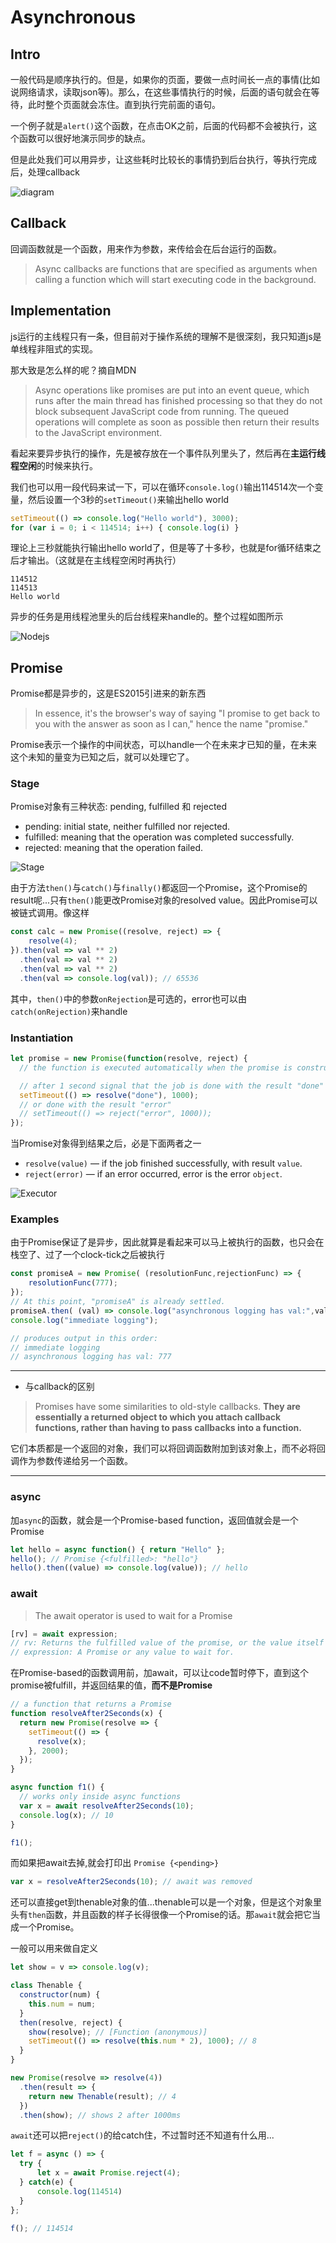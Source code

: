 # Asynchronous

## Intro

一般代码是顺序执行的。但是，如果你的页面，要做一点时间长一点的事情(比如说网络请求，读取json等)。那么，在这些事情执行的时候，后面的语句就会在等待，此时整个页面就会冻住。直到执行完前面的语句。

一个例子就是`alert()`这个函数，在点击OK之前，后面的代码都不会被执行，这个函数可以很好地演示同步的缺点。

但是此处我们可以用异步，让这些耗时比较长的事情扔到后台执行，等执行完成后，处理callback

![diagram](./images/0_BJ0YjCrj9RSruxbS.png)

## Callback

回调函数就是一个函数，用来作为参数，来传给会在后台运行的函数。

> Async callbacks are functions that are specified as arguments when calling a function which will start executing code in the background.

## Implementation

js运行的主线程只有一条，但目前对于操作系统的理解不是很深刻，我只知道js是单线程非阻式的实现。

那大致是怎么样的呢？摘自MDN

> Async operations like promises are put into an event queue, which runs after the main thread has finished processing so that they do not block subsequent JavaScript code from running. The queued operations will complete as soon as possible then return their results to the JavaScript environment.

看起来要异步执行的操作，先是被存放在一个事件队列里头了，然后再在**主运行线程空闲**的时候来执行。

我们也可以用一段代码来试一下，可以在循环`console.log()`输出114514次一个变量，然后设置一个3秒的`setTimeout()`来输出hello world

```javascript
setTimeout(() => console.log("Hello world"), 3000);
for (var i = 0; i < 114514; i++) { console.log(i) }
```

理论上三秒就能执行输出hello world了，但是等了十多秒，也就是for循环结束之后才输出。（这就是在主线程空闲时再执行）

```shell
114512
114513
Hello world
```

异步的任务是用线程池里头的后台线程来handle的。整个过程如图所示

![Nodejs](./images/event_loop_nodejs.png)

## Promise

Promise都是异步的，这是ES2015引进来的新东西

> In essence, it's the browser's way of saying "I promise to get back to you with the answer as soon as I can," hence the name "promise."

Promise表示一个操作的中间状态，可以handle一个在未来才已知的量，在未来这个未知的量变为已知之后，就可以处理它了。

### Stage

Promise对象有三种状态: pending, fulfilled 和 rejected

- pending: initial state, neither fulfilled nor rejected.
- fulfilled: meaning that the operation was completed successfully.
- rejected: meaning that the operation failed.

![Stage](./images/promises.png)

由于方法`then()`与`catch()`与`finally()`都返回一个Promise，这个Promise的result呢...只有`then()`能更改Promise对象的resolved value。因此Promise可以被链式调用。像这样

```javascript
const calc = new Promise((resolve, reject) => {
    resolve(4);
}).then(val => val ** 2)
  .then(val => val ** 2)
  .then(val => val ** 2)
  .then(val => console.log(val)); // 65536
```

其中，`then()`中的参数`onRejection`是可选的，error也可以由`catch(onRejection)`来handle

### Instantiation

```javascript
let promise = new Promise(function(resolve, reject) {
  // the function is executed automatically when the promise is constructed

  // after 1 second signal that the job is done with the result "done"
  setTimeout(() => resolve("done"), 1000);
  // or done with the result "error"
  // setTimeout(() => reject("error", 1000));
});
```

当Promise对象得到结果之后，必是下面两者之一

- `resolve(value)` — if the job finished successfully, with result `value`.
- `reject(error)` — if an error occurred, error is the error `object`.

![Executor](./images/promise_executor.jpg)

### Examples

由于Promise保证了是异步，因此就算是看起来可以马上被执行的函数，也只会在栈空了、过了一个clock-tick之后被执行

```javascript
const promiseA = new Promise( (resolutionFunc,rejectionFunc) => {
    resolutionFunc(777);
});
// At this point, "promiseA" is already settled.
promiseA.then( (val) => console.log("asynchronous logging has val:",val) );
console.log("immediate logging");

// produces output in this order:
// immediate logging
// asynchronous logging has val: 777
```

---

- 与callback的区别

> Promises have some similarities to old-style callbacks. **They are essentially a returned object to which you attach callback functions, rather than having to pass callbacks into a function.**

它们本质都是一个返回的对象，我们可以将回调函数附加到该对象上，而不必将回调作为参数传递给另一个函数。

---

### async

加`async`的函数，就会是一个Promise-based function，返回值就会是一个Promise

```javascript
let hello = async function() { return "Hello" };
hello(); // Promise {<fulfilled>: "hello"}
hello().then((value) => console.log(value)); // hello
```

### await

> The await operator is used to wait for a Promise

```javascript
[rv] = await expression;
// rv: Returns the fulfilled value of the promise, or the value itself if it's not a Promise.
// expression: A Promise or any value to wait for.
```

在Promise-based的函数调用前，加await，可以让code暂时停下，直到这个promise被fulfill，并返回结果的值，**而不是Promise**

```javascript
// a function that returns a Promise
function resolveAfter2Seconds(x) {
  return new Promise(resolve => {
    setTimeout(() => {
      resolve(x);
    }, 2000);
  });
}

async function f1() {
  // works only inside async functions
  var x = await resolveAfter2Seconds(10);
  console.log(x); // 10
}

f1();
```

而如果把await去掉,就会打印出 `Promise {<pending>}`

```javascript
var x = resolveAfter2Seconds(10); // await was removed
```

还可以直接get到thenable对象的值...thenable可以是一个对象，但是这个对象里头有`then`函数，并且函数的样子长得很像一个Promise的话。那`await`就会把它当成一个Promise。

一般可以用来做自定义

```javascript
let show = v => console.log(v);

class Thenable {
  constructor(num) {
    this.num = num;
  }
  then(resolve, reject) {
    show(resolve); // [Function (anonymous)]
    setTimeout(() => resolve(this.num * 2), 1000); // 8
  }
}

new Promise(resolve => resolve(4))
  .then(result => {
    return new Thenable(result); // 4
  })
  .then(show); // shows 2 after 1000ms
```

`await`还可以把`reject()`的给catch住，不过暂时还不知道有什么用...

```javascript
let f = async () => {
  try {
      let x = await Promise.reject(4);
  } catch(e) {
      console.log(114514)
  }
};

f(); // 114514
```
